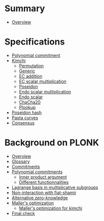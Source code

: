 # Summary

- [Overview](./crypto/overview.md)

# Specifications

- [Polynomial commitment](./specs/polynomial_commitment.md)
- [Kimchi](./specs/kimchi/kimchi.md)
  - [Permutation](./specs/kimchi/permutation.md)
  - [Generic](./specs/kimchi/generic.md)
  - [EC addition]()
  - [EC scalar multiplication]()
  - [Poseidon](./specs/kimchi/poseidon.md)
  - [Endo scalar multiplication](./specs/kimchi/endoscalar_multiplication.md)
  - [Endo scalar]()
  - [ChaCha20](./specs/kimchi/chacha20.md)
  - [Plookup](./specs/kimchi/plookup.md)
- [Poseidon hash](./specs/poseidon.md)
- [Pasta curves](./specs/pasta_curves.md)
- [Consensus]()

# Background on PLONK

- [Overview](./crypto/plonk/overview.md)
- [Glossary](./crypto/plonk/glossary.md)
- [Commitments](./crypto/plonk/commitments.md)
- [Polynomial commitments](./crypto/plonk/polynomial_commitments.md)
  - [Inner product argument](./crypto/plonk/inner_product.md)
  - [Different functionnalities](./crypto/plonk/inner_product_api.md)
- [Lagrange basis in multiplicative subgroups](./crypto/plonk/lagrange.md)
- [Non-interaction with fiat-shamir](./crypto/plonk/fiat_shamir.md)
- [Alternative zero-knowledge](./crypto/plonk/zkpm.md)
- [Maller's optimization](./crypto/plonk/maller.md)
  - [Maller's optimization for kimchi](./crypto/plonk/maller_15.md)
- [Final check](./crypto/plonk/final_check.md)
